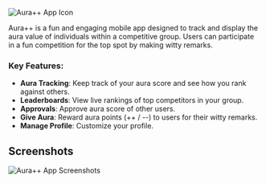 ![Aura++ App Icon](https://i.ibb.co/JwrHMj69/aura.png)

Aura++ is a fun and engaging mobile app designed to track and display the aura value of individuals within a competitive group. Users can participate in a fun competition for the top spot by making witty remarks.

### Key Features:
- **Aura Tracking**: Keep track of your aura score and see how you rank against others.
- **Leaderboards**: View live rankings of top competitors in your group.
- **Approvals**: Approve aura score of other users.
- **Give Aura**: Reward aura points (++ / --) to users for their witty remarks.
- **Manage Profile**: Customize your profile.

## Screenshots
![Aura++ App Screenshots](https://i.ibb.co/0p29mC5W/Screens.png)
